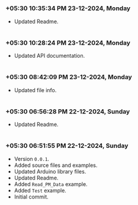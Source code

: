 

#
### **+05:30 10:35:34 PM 23-12-2024, Monday**

  - Updated Readme.

#
### **+05:30 10:28:24 PM 23-12-2024, Monday**

  - Updated API documentation.

#
### **+05:30 08:42:09 PM 23-12-2024, Monday** 

  - Updated file info.

#
### **+05:30 06:56:28 PM 22-12-2024, Sunday**

  - Updated Readme.

#
### **+05:30 06:51:55 PM 22-12-2024, Sunday**

  - Version `0.0.1`.
  - Added source files and examples.
  - Updated Arduino library files.
  - Updated Readme.
  - Added `Read_PM_Data` example.
  - Added `Test` example.
  - Initial commit.
